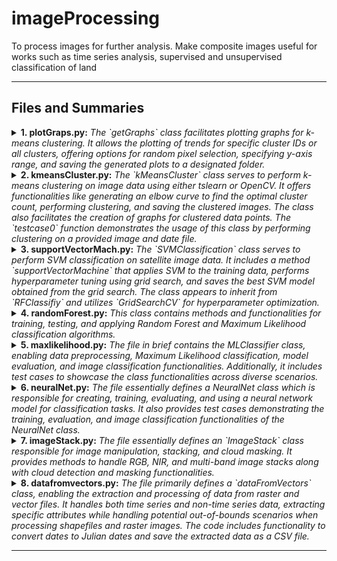# imageProcessing
To process images for further analysis. Make composite images useful for works such as time series analysis, supervised and unsupervised classification of land

---
## Files and Summaries

<details>
<summary><b>1. plotGraps.py:</b> <i>The `getGraphs` class facilitates plotting graphs for k-means clustering. It allows the plotting of trends for specific cluster IDs or all clusters, offering options for random pixel selection, specifying y-axis range, and saving the generated plots to a designated folder.</i></summary>

- **getGraphs Class:**
    - Methods:
        - `Initialization (__init__):`: Initializes the class object with data either from the provided object or by loading files. Parameters:
            - `kmobj`: Object initialized using kmeansCluster.py
            - `loadFiles`: Boolean indicating whether to load files or use the provided object
            - `dateFpath`: Path to date file (used if `kmobj` is not provided)
            - `imgFpath`: Path to image file (used if `kmobj` is not provided)
            - `clusterImgFpath`: Path to cluster image file (used if `kmobj` is not provided)
        - `loadFiles`: Loads necessary files (date file, image stack, cluster image) if not provided directly during initialization.
        - `plotClusterId`: Plots trends for a specific cluster ID, allowing customization of parameters like random pixel selection, y-axis range, and plot saving options.
        - `plotAllClusters`: Plots trends for all clusters defined in the cluster file, saving each plot to the specified folder.

</details>

<details>
<summary><b>2. kmeansCluster.py:</b> <i>The `kMeansCluster` class serves to perform k-means clustering on image data using either tslearn or OpenCV. It offers functionalities like generating an elbow curve to find the optimal cluster count, performing clustering, and saving the clustered images. The class also facilitates the creation of graphs for clustered data points. The `testcase0` function demonstrates the usage of this class by performing clustering on a provided image and date file.</i></summary>

- **kMeansCluster Class:**
   - Methods:
       - `Initialization (__init__):`: Initializes the class object and loads image `imageFpath` and date data `dateFpath`.
       - `getImage`: Loads the image file and reshapes it for analysis.
       - `setDates`: Parses dates from the date file and calculates Julian dates.
       - `getElbowCurve`: Plots an elbow curve to determine the optimal number of clusters.
       - `getKmeansTSL`: Performs k-means clustering using the tslearn library, generates labels, and optionally saves the result as an image.
       - `getKmeansCV`: Performs k-means clustering using OpenCV, generates labels, and optionally saves the result as an image.
       - `createGraph`: Creates graphs for all clusters using the `getGraphs` class from `plotGraps.py`.
</details>

<details>
<summary><b>3. supportVectorMach.py:</b> <i>The `SVMClassification` class serves to perform SVM classification on satellite image data. It includes a method `supportVectorMachine` that applies SVM to the training data, performs hyperparameter tuning using grid search, and saves the best SVM model obtained from the grid search. The class appears to inherit from `RFClassifiy` and utilizes `GridSearchCV` for hyperparameter optimization.</i></summary>

- **SVMClassification Class:**
   - Methods:
       - `Initialization (__init__):`: Initializes the class object and loads the SVM model from a saved file using joblib. Inherits attributes and methods from the `RFClassifiy` class. Parameters: 
         - `dfFpath`: Path to the CSV file used for training data.
         - `extract`: Boolean indicating the option to extract training and testing data from the CSV file.
         - `modelFpath`: Path to the saved model that can be loaded for use.
       - `supportVectorMachine`: Applies Support Vector Machine (SVM) to the training data. Utilizes `GridSearchCV` to perform hyperparameter tuning through grid search. Parameters:
           - `param_grid`: Dictionary containing parameters for grid search of SVM hyperparameters.
</details>

<details>
<summary><b>4. randomForest.py:</b> <i>This class contains methods and functionalities for training, testing, and applying Random Forest and Maximum Likelihood classification algorithms. </i></summary>

- **RandomForest Class:**
  - Methods:
    - `Initialization (__init__):` Initializes the object with attributes such as dfFpath (path to the CSV file used for training data), extract (option to extract training and testing data from the CSV file), and modelFpath (path to a saved model).
    - `extractxy`: Extracts features and labels from the dataset, allows oversampling/undersampling, and splits the data into training and testing sets.
    - `fit`: Trains the Random Forest classifier using hyperparameter tuning via GridSearchCV.
    - `maximumLikelihood`: Fits a Maximum Likelihood classifier to the data.
    - `saveModel`/`loadModel`: Save/load trained models using joblib.
    - `multiclass_roc_auc_score`: Calculates the ROC-AUC score for multiclass classification.
    - `classification_model`: Evaluates classification models, showing accuracy, F1 score, ROC-AUC score, classification report, and confusion matrix.
    - `labelEncode`: Performs label encoding on specified columns.
    - `getDateToJulian`: Converts date data into Julian date format.
    - `classifyimg`: Classifies raster images using the trained model and saves the output.

- **Test Cases (In the if _ _ name_ _  == "_ _ main_ _ " block):**
    Several test cases (testcase0 to testcase6) demonstrate the usage of the RandomForest class for various scenarios such as:
    - Training and testing Random Forest models with different datasets.
    - Testing classification on single images and time series NDVI data.
    - Classification accuracy assessment and evaluation.
    - Training models and saving them for future use.

    These test cases showcase the functionalities of the RandomForest class, including model training, testing, evaluation, and application on different types of data for classification purposes.
</details>

<details>
<summary><b>5. maxlikelihood.py:</b> <i>The file in brief contains the MLClassifier class, enabling data preprocessing, Maximum Likelihood classification, model evaluation, and image classification functionalities. Additionally, it includes test cases to showcase the class functionalities across diverse scenarios.</i></summary>

- **MLClassifier Class:**
 - Methods:
   - `Initialization (__init__):` Initializes the object with attributes such as `dfFpath` (path to the CSV file used for training data), `extract` (option to extract training and testing data from the CSV file).
   - `extractxy`: Extracts data from a CSV file, preprocesses it, and splits it into training and testing sets with options for oversampling, undersampling, and scaling.
   - `labelEncode`: Performs label encoding on specified columns.
   - `fit`: Fits the data to the Maximum Likelihood Classifier, calculating means, covariance matrices, and other necessary parameters.
   - `_class_likelihood`: Calculates the likelihood of a given data point belonging to a class.
   - `predictSingle`: Predicts a single label for a given data point.
   - `predict`: Generates predictions for given data.
   - `predict_proba`: Computes probabilities of predictions.
   - `score`: Calculates the accuracy of predictions.
   - `multiclass_roc_auc_score`: Computes the ROC-AUC score for multiclass classification.
   - `classification_model`: Evaluates the classification accuracy of the model using various metrics and visualizations.
   - `classifyimg`: Classifies raster images using the trained model and saves the classified image.

- **Test Cases (In the if _ _ name_ _  == "_ _ main_ _ " block):**
 - Defined test cases (`testcase1` to `testcase4`) for training models, evaluating classification accuracy, and classifying raster images. Each test case demonstrates different scenarios such as training with varying datasets, image classification, and accuracy assessment.
</details>

<details>
<summary><b>6. neuralNet.py:</b> <i>The file essentially defines a NeuralNet class which is responsible for creating, training, evaluating, and using a neural network model for classification tasks. It also provides test cases demonstrating the training, evaluation, and image classification functionalities of the NeuralNet class.</i></summary>

- **NeuralNet Class:**
    - Methods:
        - `Initialization (__init__):` Initializes the NeuralNet class object with options to load a dataset from a CSV file (`dfFpath`), extract data for training and testing (`extract`), and load a pre-existing model (`modelFpath`).
        - `extractxy`: Extracts data from a CSV file, preprocesses it, and prepares it for training and testing, allowing options for oversampling, undersampling, and scaling.
        - `Model1`: Defines and compiles a neural network model using TensorFlow with customizable layers and activation functions.
        - `classification_model`: Evaluates the neural network model's performance using metrics like accuracy, F1 score, and classification report on test data.
        - `fit`: Trains the neural network model using training datasets.
        - `saveModel/loadModel`: Saves or loads the trained model using TensorFlow's functionalities.
        - `classifyImg`: Classifies raster images using the trained neural network model and saves the output.

- **Test Cases (In the if _ _ name_ _  == "_ _ main_ _ " block):**
    - `testcase1`: Loads data from a CSV file, trains the neural network model, and evaluates its performance on test data.
    - `testcase2`: Loads a pre-existing model and uses it to classify raster images.
</details>

<details>
<summary><b>7. imageStack.py:</b> <i>The file essentially defines an `ImageStack` class responsible for image manipulation, stacking, and cloud masking. It provides methods to handle RGB, NIR, and multi-band image stacks along with cloud detection and masking functionalities.</i></summary>

- **ImageStack Class:**
   - Methods:
       - `Initialization (__init__):` Initializes the `ImageStack` class with methods to perform various operations on image stacks and cloud masking.
       - `image_stack`: Stacks RGB and Near-Infrared (NIR) images into a single file.
       - `rgbnirFolderstack`: Stacks RGB and NIR images from folders into individual files.
       - `FCCFolderstack`: Creates False Color Composite (FCC) images by rearranging band orders.
       - `cloudMaskTest`: Generates cloud masks based on thresholding green bands in RGB images.
       - `getcloudMask`: Creates cloud masks from RGB+NIR images based on a specified threshold value.
       - `applyCloudMask`: Applies cloud masks to images and generates fixed images by filling masked areas.
       - `getImageStack`: Stacks single-value maps (e.g., NDVI, NDRE) into multi-band image stacks.
       - `maskImageStack`: Masks specific values in an image stack using another mask image.
</details>

<details>
<summary><b>8. datafromvectors.py:</b> <i>The file primarily defines a `dataFromVectors` class, enabling the extraction and processing of data from raster and vector files. It handles both time series and non-time series data, extracting specific attributes while handling potential out-of-bounds scenarios when processing shapefiles and raster images. The code includes functionality to convert dates to Julian dates and save the extracted data as a CSV file.</i></summary>

- **dataFromVectors Class:**
    - Methods:
      - `Initialization (__init__):` Initializes the `dataFromVectors` class with attributes such as `shpFilePath` (path to Shape File), `rasterFilePath` (path to Raster File), `valScale` (scaling factor for values in the raster), and `dateFpath` (path to the date file).
        - `openVector`: Opens and accesses information from the specified shapefile.
        - `getKeyDict`: Creates a dictionary with keys from the shapefile.
        - `selectKeys`: Selects specific keys/properties from the shapefile.
        - `openRaster`: Opens and reads the raster file.
        - `extractData1`: Extracts data from raster and vector files, handling time series data if available.
        - `extractData`: Alternative method to extract data, handles time series and non-time series data.
        - `extractData2`: Another alternative method for extracting data.
        - `getDateToJulian`: Converts dates in the dataset to Julian dates.
        - `chooseClass`: Method stub, possibly intended for further development.
        - `saveDataFrame`: Saves the extracted data to a CSV file.
</details>

---

